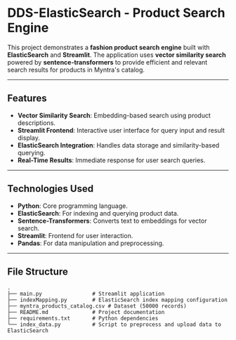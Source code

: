 # DDS-ElasticSearch - Product Search Engine

This project demonstrates a **fashion product search engine** built with **ElasticSearch** and **Streamlit**. The application uses **vector similarity search** powered by **sentence-transformers** to provide efficient and relevant search results for products in Myntra's catalog.

---

## Features

- **Vector Similarity Search**: Embedding-based search using product descriptions.
- **Streamlit Frontend**: Interactive user interface for query input and result display.
- **ElasticSearch Integration**: Handles data storage and similarity-based querying.
- **Real-Time Results**: Immediate response for user search queries.

---

## Technologies Used

- **Python**: Core programming language.
- **ElasticSearch**: For indexing and querying product data.
- **Sentence-Transformers**: Converts text to embeddings for vector search.
- **Streamlit**: Frontend for user interaction.
- **Pandas**: For data manipulation and preprocessing.

---

## File Structure

```plaintext
.
├── main.py                # Streamlit application
├── indexMapping.py        # ElasticSearch index mapping configuration
├── myntra_products_catalog.csv # Dataset (50000 records)
├── README.md              # Project documentation
├── requirements.txt       # Python dependencies
└── index_data.py          # Script to preprocess and upload data to ElasticSearch

